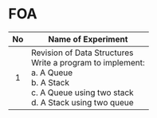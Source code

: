 # FOA

|No|Name of Experiment|
|:----------------:|-------------------------------|
|1|Revision of Data Structures <br> Write a program to implement: <br> a. A Queue <br> b. A Stack <br> c. A Queue using two stack <br> d. A Stack using two queue |
